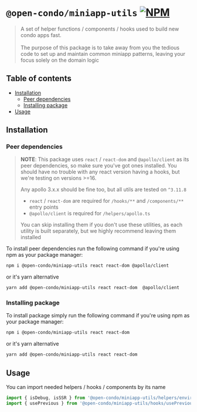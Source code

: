 [npm-badge-link]: https://img.shields.io/npm/v/@open-condo/miniapp-utils?style=flat-square
[npm-pkg-link]: https://www.npmjs.com/package/@open-condo/miniapp-utils

# `@open-condo/miniapp-utils` [![NPM][npm-badge-link]][npm-pkg-link]
> A set of helper functions / components / hooks used to build new condo apps fast. \
> \
> The purpose of this package is to take away from you the tedious code
> to set up and maintain common miniapp patterns, leaving your focus solely on the domain logic


## Table of contents
- [Installation](#installation)
  - [Peer dependencies](#peer-dependencies)
  - [Installing package](#installing-package)
- [Usage](#usage)

## Installation

### Peer dependencies
> **NOTE**: This package uses `react` / `react-dom` and `@apollo/client` as its peer dependencies,
> so make sure you've got ones installed. You should have no trouble with any react version having a hooks,
> but we're testing on versions >=16. 
> 
> Any apollo 3.x.x should be fine too, but all utils are tested on `^3.11.8`
> 
> - `react` / `react-dom` are required for `/hooks/**` and `/components/**` entry points
> - `@apollo/client` is required for `/helpers/apollo.ts`
> 
> You can skip installing them if you don't use these utilities, as each utility is built separately, 
> but we highly recommend leaving them installed

To install peer dependencies run the following command if you're using npm as your package manager:
```bash
npm i @open-condo/miniapp-utils react react-dom @apollo/client
```
or it's yarn alternative
```bash
yarn add @open-condo/miniapp-utils react react-dom  @apollo/client
```

### Installing package

To install package simply run the following command if you're using npm as your package manager:
```bash
npm i @open-condo/miniapp-utils react react-dom
```
or it's yarn alternative
```bash
yarn add @open-condo/miniapp-utils react react-dom
```

## Usage
You can import needed helpers / hooks / components by its name
```typescript
import { isDebug, isSSR } from '@open-condo/miniapp-utils/helpers/environment'
import { usePrevious } from '@open-condo/miniapp-utils/hooks/usePrevious'
```